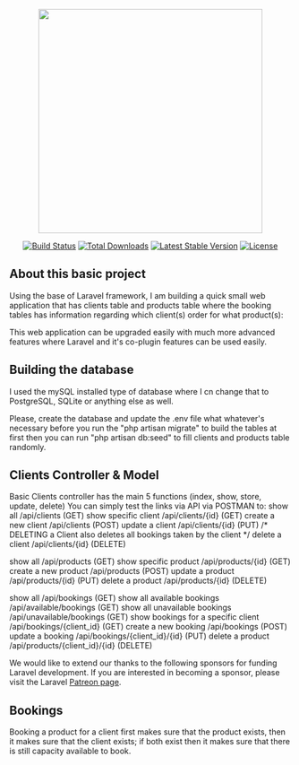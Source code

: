 <p align="center"><a href="https://laravel.com" target="_blank"><img src="https://raw.githubusercontent.com/laravel/art/master/logo-lockup/5%20SVG/2%20CMYK/1%20Full%20Color/laravel-logolockup-cmyk-red.svg" width="400"></a></p>

<p align="center">
<a href="https://travis-ci.org/laravel/framework"><img src="https://travis-ci.org/laravel/framework.svg" alt="Build Status"></a>
<a href="https://packagist.org/packages/laravel/framework"><img src="https://img.shields.io/packagist/dt/laravel/framework" alt="Total Downloads"></a>
<a href="https://packagist.org/packages/laravel/framework"><img src="https://img.shields.io/packagist/v/laravel/framework" alt="Latest Stable Version"></a>
<a href="https://packagist.org/packages/laravel/framework"><img src="https://img.shields.io/packagist/l/laravel/framework" alt="License"></a>
</p>

## About this basic project

Using the base of Laravel framework, I am building a quick small web application that has clients table and products table where the booking tables has information regarding which client(s) order for what product(s):

This web application can be upgraded easily with much more advanced features where Laravel and it's co-plugin features can be used easily.

## Building the database

I used the mySQL installed type of database where I cn change that to PostgreSQL, SQLite or anything else as well.

Please, create the database and update the .env file what whatever's necessary before you run the "php artisan migrate" to build the tables at first then you can run "php artisan db:seed" to fill clients and products table randomly.

## Clients Controller & Model

Basic Clients controller has the main 5 functions (index, show, store, update, delete)
You can simply test the links via API via POSTMAN to:
show all /api/clients (GET)
show specific client /api/clients/{id} (GET)
create a new client /api/clients (POST)
update a client /api/clients/{id} (PUT)
/* DELETING a Client also deletes all bookings taken by the client */
delete a client /api/clients/{id} (DELETE)

show all /api/products (GET)
show specific product /api/products/{id} (GET)
create a new product /api/products (POST)
update a product /api/products/{id} (PUT)
delete a product /api/products/{id} (DELETE)

show all /api/bookings (GET)
show all available bookings /api/available/bookings (GET)
show all unavailable bookings /api/unavailable/bookings (GET)
show bookings for a specific client /api/bookings/{client_id} (GET)
create a new booking /api/bookings (POST)
update a booking /api/bookings/{client_id}/{id} (PUT) 
delete a product /api/products/{client_id}/{id} (DELETE)

We would like to extend our thanks to the following sponsors for funding Laravel development. If you are interested in becoming a sponsor, please visit the Laravel [Patreon page](https://patreon.com/taylorotwell).

## Bookings

Booking a product for a client first makes sure that the product exists, then it makes sure that the client exists; if both exist then it makes sure that there is still capacity available to book.
